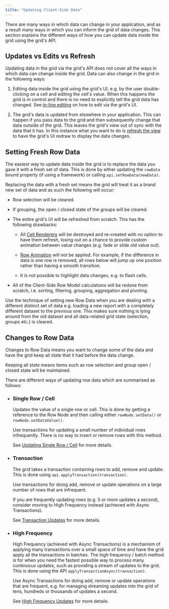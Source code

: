 ```yaml
---
title: "Updating Client-Side Data"
---
```


There are many ways in which data can change in your application, and as a result many ways in which you can inform the grid of data changes. This section explains the different ways of how you can update data inside the grid using the grid's API.

## Updates vs Edits vs Refresh

Updating data in the grid via the grid's API does not cover all the ways in which data can change inside the grid. Data can also change in the grid in the following ways:


1. Editing data inside the grid using the grid's UI, e.g. by the user double-clicking on a cell and editing the cell's value. When this happens the grid is in control and there is no need to explicitly tell the grid data has changed. See [in-line editing](../cell-editing) on how to edit via the grid's UI.

1. The grid's data is updated from elsewhere in your application. This can happen if you pass data to the grid and then subsequently change that data outside of the grid. This leaves the grid's view out of sync with the data that it has. In this instance what you want to do is [refresh the view](../refresh) to have the grid's UI redraw to display the data changes.

## Setting Fresh Row Data


The easiest way to update data inside the grid is to replace the data you gave it with a fresh set of data. This is done by either updating the `rowData` bound property (if using a framework) or calling `api.setRowData(newData)`.

Replacing the data with a fresh set means the grid will treat it as a brand new set of data and as such the following will occur:

- Row selection will be cleared.
- If grouping, the open / closed state of the groups will be cleared.
- The entire grid's UI will be refreshed from scratch. This has the following drawbacks:
    - All [Cell Renderers](../cell-rendering/) will be destroyed and re-created with no option to have them refresh, losing out on a chance to provide custom animation between value changes (e.g. fade or slide old value out).

    - [Row Animation](../row-animation/) will not be applied. For example, if the difference in data is one row is removed, all rows below will jump up one position rather than having a smooth transition.

    - It is not possible to highlight data changes, e.g. to flash cells.

- All of the Client-Side Row Model calculations will be redone from scratch, i.e. sorting,
    filtering, grouping, aggregation and pivoting.

Use the technique of setting new Row Data when you are dealing with a different distinct set of data e.g. loading a new report with a completely different dataset to the previous one. This makes sure nothing is lying around from the old dataset and all data-related grid state (selection, groups etc.) is cleared.

## Changes to Row Data


Changes to Row Data means you want to change some of the data and have the grid keep all state that it had before the data change.

Keeping all state means items such as row selection and group open / closed state will be maintained.

There are different ways of updating row data which are summarised as follows:


- ### Single Row / Cell
    Updates the value of a single row or cell. This is done by getting a reference to the Row Node and then calling either `rowNode.setData()` or `rowNode.setDataValue()`.

    Use transactions for updating a small number of individual rows infrequently. There is no way to insert or remove rows with this method.


    See [Updating Single Row / Cell](../data-update-single-row-cell/) for more details.

- ### Transaction
    The grid takes a transaction containing rows to add, remove and update. This is done using `api.applyTransaction(transaction)`.

    Use transactions for doing add, remove or update operations on a large number of rows that are infrequent.

    If you are frequently updating rows (e.g. 5 or more updates a second), consider moving to High Frequency instead (achieved with Async Transactions).

    See [Transaction Updates](../data-update-transactions/) for more details.

- ### High Frequency

    High Frequency (achieved with Async Transactions) is a mechanism of applying many transactions over a small space of time and have the grid apply all the transactions in batches. The high frequency / batch method is for when you need the fastest possible way to process many continuous updates, such as providing a stream of updates to the grid. This is done using the API `applyTransactionAsync(transaction)`.
    
    Use Async Transactions for doing add, remove or update operations that are frequent, e.g. for managing streaming updates into the grid of tens, hundreds or thousands of updates a second.

    See [High Frequency Updates](../data-update-high-frequency/) for more details.
